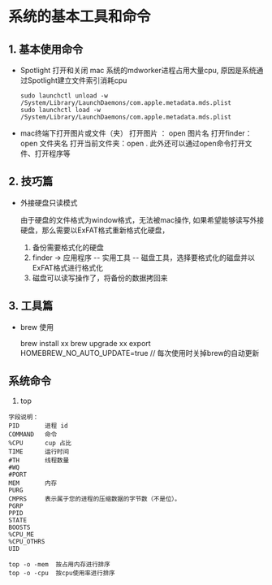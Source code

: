 
# 系统的基本工具和命令

## 1. 基本使用命令

* Spotlight 打开和关闭
mac 系统的mdworker进程占用大量cpu, 原因是系统通过Spotlight建立文件索引消耗cpu

      sudo launchctl unload -w /System/Library/LaunchDaemons/com.apple.metadata.mds.plist
      sudo launchctl load -w /System/Library/LaunchDaemons/com.apple.metadata.mds.plist
* mac终端下打开图片或文件（夹）
  打开图片 ： open 图片名
  打开finder： open 文件夹名
  打开当前文件夹：open  .
  此外还可以通过open命令打开文件、打开程序等


## 2. 技巧篇

* 外接硬盘只读模式

   由于硬盘的文件格式为window格式，无法被mac操作, 如果希望能够读写外接硬盘，那么需要以ExFAT格式重新格式化硬盘，

    1. 备份需要格式化的硬盘
    2. finder -> 应用程序 -- 实用工具 -- 磁盘工具，选择要格式化的磁盘并以ExFAT格式进行格式化
    3. 磁盘可以读写操作了，将备份的数据拷回来

## 3. 工具篇

* brew 使用

    brew install xx
    brew upgrade xx
    export HOMEBREW_NO_AUTO_UPDATE=true // 每次使用时关掉brew的自动更新

## 系统命令

1. top

```
字段说明：
PID       进程 id
COMMAND   命令
%CPU      cup 占比
TIME      运行时间
#TH       线程数量
#WQ
#PORT
MEM       内存
PURG
CMPRS     表示属于您的进程的压缩数据的字节数（不是位）。
PGRP
PPID
STATE
BOOSTS
%CPU_ME
%CPU_OTHRS
UID

top -o -mem  按占用内存进行排序  
top -o -cpu  按cpu使用率进行排序  
```
